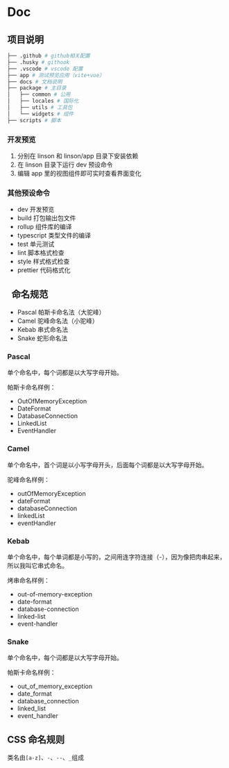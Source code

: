 # Doc

## 项目说明

```bash
├── .github # github相关配置
├── .husky # githook
├── .vscode # vscode 配置
├── app # 测试预览应用（vite+vue）
├── docs # 文档说明
├── package # 主目录
│   ├── common # 公用
│   ├── locales # 国际化
│   ├── utils # 工具包
│   └── widgets # 组件
├── scripts # 脚本
```

### 开发预览

1. 分别在 linson 和 linson/app 目录下安装依赖
1. 在 linson 目录下运行 dev 预设命令
1. 编辑 app 里的视图组件即可实时查看界面变化

### 其他预设命令

- dev 开发预览
- build 打包输出包文件
- rollup 组件库的编译
- typescript 类型文件的编译
- test 单元测试
- lint 脚本格式检查
- style 样式格式检查
- prettier 代码格式化

##   命名规范

- Pascal 帕斯卡命名法（大驼峰）
- Camel 驼峰命名法（小驼峰）
- Kebab 串式命名法
- Snake 蛇形命名法

### Pascal

单个命名中，每个词都是以大写字母开始。

帕斯卡命名样例：

- OutOfMemoryException
- DateFormat
- DatabaseConnection
- LinkedList
- EventHandler

### Camel

单个命名中，首个词是以小写字母开头，后面每个词都是以大写字母开始。

驼峰命名样例：

- outOfMemoryException
- dateFormat
- databaseConnection
- linkedList
- eventHandler

### Kebab

单个命名中，每个单词都是小写的，之间用连字符连接（-），因为像把肉串起来，所以我叫它串式命名。

烤串命名样例：

- out-of-memory-exception
- date-format
- database-connection
- linked-list
- event-handler

### Snake

单个命名中，每个词都是以大写字母开始。

帕斯卡命名样例：

- out_of_memory_exception
- date_format
- database_connection
- linked_list
- event_handler

## CSS 命名规则

类名由`[a-z]`、`-`、`--`、`_`组成
